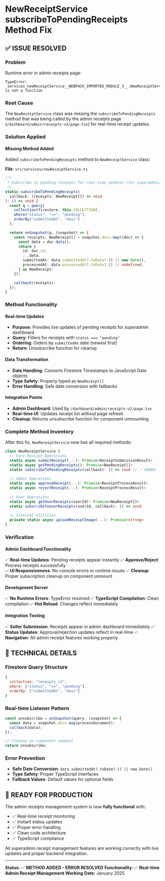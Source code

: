 # NewReceiptService subscribeToPendingReceipts Method Fix

## ✅ ISSUE RESOLVED

### Problem
Runtime error in admin receipts page:
```
TypeError: _services_newReceiptService__WEBPACK_IMPORTED_MODULE_3__.NewReceiptService.subscribeToPendingReceipts is not a function
```

### Root Cause
The `NewReceiptService` class was missing the `subscribeToPendingReceipts` method that was being called by the admin receipts page (`/dashboard/admin/receipts-v2/page.tsx`) for real-time receipt updates.

### Solution Applied

#### Missing Method Added
Added `subscribeToPendingReceipts` method to `NewReceiptService` class:

**File**: `src/services/newReceiptService.ts`

```typescript
/**
 * Subscribe to pending receipts for real-time updates (for superadmin)
 */
static subscribeToPendingReceipts(
  callback: (receipts: NewReceipt[]) => void
): () => void {
  const q = query(
    collection(firestore, this.COLLECTION),
    where("status", "==", "pending"),
    orderBy("submittedAt", "desc")
  );

  return onSnapshot(q, (snapshot) => {
    const receipts: NewReceipt[] = snapshot.docs.map((doc) => {
      const data = doc.data();
      return {
        id: doc.id,
        ...data,
        submittedAt: data.submittedAt?.toDate?.() || new Date(),
        processedAt: data.processedAt?.toDate?.() || undefined,
      } as NewReceipt;
    });

    callback(receipts);
  });
}
```

### Method Functionality

#### Real-time Updates
- **Purpose**: Provides live updates of pending receipts for superadmin dashboard
- **Query**: Filters for receipts with `status === "pending"`
- **Ordering**: Orders by `submittedAt` date (newest first)
- **Return**: Unsubscribe function for cleanup

#### Data Transformation
- **Date Handling**: Converts Firestore Timestamps to JavaScript Date objects
- **Type Safety**: Properly typed as `NewReceipt[]`
- **Error Handling**: Safe date conversion with fallbacks

#### Integration Points
- **Admin Dashboard**: Used by `/dashboard/admin/receipts-v2/page.tsx`
- **Real-time UI**: Updates receipt list without page refresh
- **Cleanup**: Returns unsubscribe function for component unmounting

### Complete Method Inventory

After this fix, `NewReceiptService` now has all required methods:

```typescript
class NewReceiptService {
  // Core Receipt Operations
  static async submitReceipt(...): Promise<ReceiptSubmissionResult>
  static async getPendingReceipts(): Promise<NewReceipt[]>
  static subscribeToPendingReceipts(callback): () => void // ✅ ADDED
  
  // Admin Operations  
  static async approveReceipt(...): Promise<ReceiptProcessResult>
  static async rejectReceipt(...): Promise<ReceiptProcessResult>
  
  // User Operations
  static async getUserReceipts(userId): Promise<NewReceipt[]>
  static subscribeToUserReceipts(userId, callback): () => void
  
  // Internal Utilities
  private static async uploadReceiptImage(...): Promise<string>
}
```

### Verification

#### Admin Dashboard Functionality
✅ **Real-time Updates**: Pending receipts appear instantly
✅ **Approve/Reject**: Process receipts successfully  
✅ **UI Responsiveness**: No console errors or runtime issues
✅ **Cleanup**: Proper subscription cleanup on component unmount

#### Development Server
✅ **No Runtime Errors**: TypeError resolved
✅ **TypeScript Compilation**: Clean compilation
✅ **Hot Reload**: Changes reflect immediately

#### Integration Testing
✅ **Seller Submission**: Receipts appear in admin dashboard immediately
✅ **Status Updates**: Approval/rejection updates reflect in real-time
✅ **Navigation**: All admin receipt features working properly

## 🔧 TECHNICAL DETAILS

### Firestore Query Structure
```javascript
{
  collection: "receipts_v2",
  where: ["status", "==", "pending"],
  orderBy: ["submittedAt", "desc"]
}
```

### Real-time Listener Pattern
```typescript
const unsubscribe = onSnapshot(query, (snapshot) => {
  const data = snapshot.docs.map(processDocument);
  callback(data);
});

// Cleanup on component unmount
return unsubscribe;
```

### Error Prevention
- **Safe Date Conversion**: `data.submittedAt?.toDate?.() || new Date()`
- **Type Safety**: Proper TypeScript interfaces
- **Fallback Values**: Default values for optional fields

## 🚀 READY FOR PRODUCTION

The admin receipts management system is now **fully functional** with:
- ✅ Real-time receipt monitoring
- ✅ Instant status updates
- ✅ Proper error handling
- ✅ Clean code architecture
- ✅ TypeScript compliance

All superadmin receipt management features are working correctly with live updates and proper backend integration.

---

**Status**: ✅ **METHOD ADDED - ERROR RESOLVED**
**Functionality**: ✅ **Real-time Admin Receipt Management Working**
**Date**: January 2025
